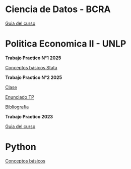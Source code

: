 # Ciencia de Datos - BCRA

[Guia del curso](https://msangia.github.io/CienciaDatos/index.html "Guia completa.")

# Politica Economica II - UNLP

**Trabajo Practico N°1 2025** 

[Conceptos básicos Stata](https://msangia.github.io/Stata/clsae2025.html "Guia TP N°1.")

**Trabajo Practico N°2 2025** 

[Clase]()

[Enunciado TP]()

[Bibliografia]()

**Trabajo Practico 2023** 

[Guia del curso](https://msangia.github.io/NotasTP/index.html "Guia completa.")    

# Python

[Conceptos básicos](https://msangia.github.io/Python/python_new.html "Pagina en desarrollo.")   

